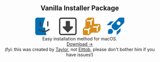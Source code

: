 <h2 align="center">
	Vanilla Installer Package
</h2>
<p align="center">
	<img src="icons.png" alt="spot the icons not made by an icon designer!"height="56"></img><br>
  Easy installation method for macOS.
	<br>
	<a href="https://github.com/tayi-or/vanilla-installer/releases">Download →</a>
  <br>
	(fyi: this was created by <a href="https://twitter.com/tayiorrobinson">Taylor</a>, not <a href="https://twitter.com/Elttob_">Elttob</a>, please don't bother him if you have issues!)
</p>
